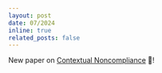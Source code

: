 ```yaml
---
layout: post
date: 07/2024
inline: true
related_posts: false
---
```


New paper on [Contextual Noncompliance](https://nbviewer.org/github/allenai/noncompliance/blob/main/paper.pdf) 🥥!